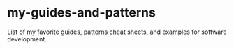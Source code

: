 # my-guides-and-patterns
List of my favorite guides, patterns cheat sheets, and examples for software development.
